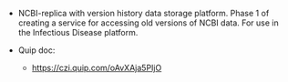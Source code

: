 * NCBI-replica with version history data storage platform. Phase 1 of creating a service for accessing old versions of NCBI data. For use in the Infectious Disease platform.

* Quip doc:
  - https://czi.quip.com/oAvXAja5PIjO